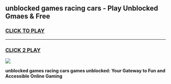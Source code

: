 
## unblocked games racing cars - Play Unblocked Gmaes & Free
<h3>
<a href="https://news.freeplayer.one?title=unblocked_games_racing_cars&ref=23F">CLICK TO PLAY</a></h3>
<hr>

<h3>
<a href="https://news.freeplayer.one?title=unblocked_games_racing_cars&ref=23F">CLICK 2 PLAY</a>
  
</h3>

<a href="https://news.freeplayer.one?title=unblocked_games_racing_cars&ref=23F/"><img src="https://clearcache.store/games.png"></a>


**unblocked games racing cars games unblocked: Your Gateway to Fun and Accessible Online Gaming**
